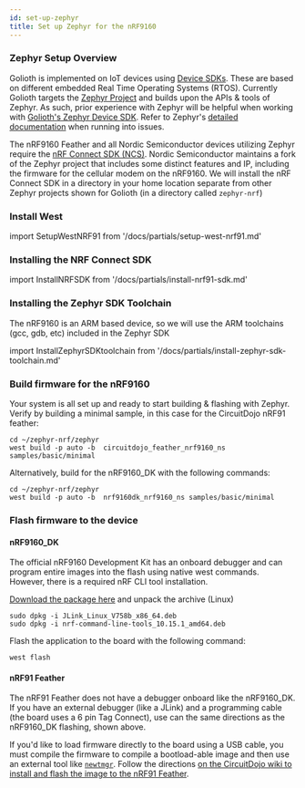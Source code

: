 ```yaml
---
id: set-up-zephyr
title: Set up Zephyr for the nRF9160
---
```


### Zephyr Setup Overview

Golioth is implemented on IoT devices using [Device SDKs](/firmware). These are based on different embedded Real Time Operating Systems (RTOS). Currently Golioth targets the [Zephyr Project](https://www.zephyrproject.org/) and builds upon the APIs & tools of Zephyr. As such, prior experience with Zephyr will be helpful when working with [Golioth's Zephyr Device SDK](https://github.com/golioth/zephyr-sdk). Refer to Zephyr's [detailed documentation](https://docs.zephyrproject.org/) when running into issues.

The nRF9160 Feather and all Nordic Semiconductor devices utilizing Zephyr require the [nRF Connect SDK (NCS)](https://www.nordicsemi.com/Products/Development-software/nRF-Connect-SDK). Nordic Semiconductor maintains a fork of the Zephyr project that includes some distinct features and IP, including the firmware for the cellular modem on the nRF9160. We will install the nRF Connect SDK in a directory in your home location separate from other Zephyr projects shown for Golioth (in a directory called `zephyr-nrf`)

### Install West

import SetupWestNRF91 from '/docs/partials/setup-west-nrf91.md'

<SetupWestNRF91/>

### Installing the NRF Connect SDK

import InstallNRFSDK from '/docs/partials/install-nrf91-sdk.md'

<InstallNRFSDK/>

### Installing the Zephyr SDK Toolchain

The nRF9160 is an ARM based device, so we will use the ARM toolchains (gcc, gdb, etc) included in the Zephyr SDK

import InstallZephyrSDKtoolchain from '/docs/partials/install-zephyr-sdk-toolchain.md'

<InstallZephyrSDKtoolchain/>

### Build firmware for the nRF9160

Your system is all set up and ready to start building & flashing with Zephyr. Verify by building a minimal sample, in this case for the CircuitDojo nRF91 feather:

```
cd ~/zephyr-nrf/zephyr
west build -p auto -b  circuitdojo_feather_nrf9160_ns samples/basic/minimal
```
Alternatively, build for the nRF9160_DK with the following commands:

```
cd ~/zephyr-nrf/zephyr
west build -p auto -b  nrf9160dk_nrf9160_ns samples/basic/minimal
```

### Flash firmware to the device

#### nRF9160_DK

The official nRF9160 Development Kit has an onboard debugger and can program entire images into the flash using native west commands. However, there is a required nRF CLI tool installation.

[Download the package here](https://www.nordicsemi.com/Products/Development-tools/nrf-command-line-tools/download) and unpack the archive (Linux)

```
sudo dpkg -i JLink_Linux_V758b_x86_64.deb
sudo dpkg -i nrf-command-line-tools_10.15.1_amd64.deb
```

Flash the application to the board with the following command:
```
west flash
```

#### nRF91 Feather

The nRF91 Feather does not have a debugger onboard like the nRF9160_DK. If you have an external debugger (like a JLink) and a programming cable (the board uses a 6 pin Tag Connect), use can the same directions as the nRF9160_DK flashing, shown above.

If you'd like to load firmware directly to the board using a USB cable, you must compile the firmware to compile a bootload-able image and then use an external tool like [`newtmgr`](https://github.com/circuitdojo/mynewt-newtmgr?organization=circuitdojo&organization=circuitdojo). Follow the directions [on the CircuitDojo wiki to install and flash the image to the nRF91 Feather](https://docs.jaredwolff.com/nrf9160-programming-and-debugging.html#using-newtmgr).